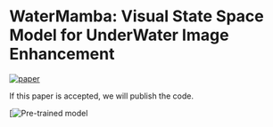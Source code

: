 # WaterMamba: Visual State Space Model for UnderWater Image Enhancement

[![paper](https://img.shields.io/badge/arXiv-Paper-<COLOR>.svg)](https://arxiv.org/abs/2405.08419)

If this paper is accepted, we will publish the code.


[![Pre-trained model](https://drive.google.com/drive/folders/1UPsBqRFNToAzvTeF-w66Wr41K3m6ZxH9?usp=sharing)

